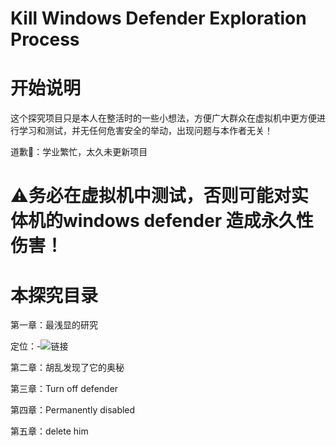 # Kill Windows Defender Exploration Process
# 开始说明
这个探究项目只是本人在整活时的一些小想法，方便广大群众在虚拟机中更方便进行学习和测试，并无任何危害安全的举动，出现问题与本作者无关！

道歉🙇：学业繁忙，太久未更新项目
# ⚠务必在虚拟机中测试，否则可能对实体机的windows defender 造成永久性伤害！
# 本探究目录
第一章：最浅显的研究

定位：-![链接](https://github.com/sun12yyds/Kill-Windows-Defender-Exploration-Process/blob/main/Chapter%201)

第二章：胡乱发现了它的奥秘

第三章：Turn off defender

第四章：Permanently disabled

第五章：delete him
